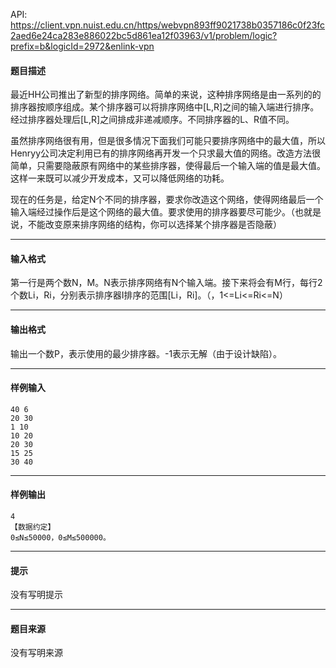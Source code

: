 API: https://client.vpn.nuist.edu.cn/https/webvpn893ff9021738b0357186c0f23fc2aed6e24ca283e886022bc5d861ea12f03963/v1/problem/logic?prefix=b&logicId=2972&enlink-vpn

#### 题目描述

最近HH公司推出了新型的排序网络。简单的来说，这种排序网络是由一系列的的排序器按顺序组成。某个排序器可以将排序网络中\[L,R\]之间的输入端进行排序。经过排序器处理后\[L,R\]之间排成非递减顺序。不同排序器的L、R值不同。

虽然排序网络很有用，但是很多情况下面我们可能只要排序网络中的最大值，所以Henryy公司决定利用已有的排序网络再开发一个只求最大值的网络。改造方法很简单，只需要隐蔽原有网络中的某些排序器，使得最后一个输入端的值是最大值。这样一来既可以减少开发成本，又可以降低网络的功耗。

现在的任务是，给定N个不同的排序器，要求你改造这个网络，使得网络最后一个输入端经过操作后是这个网络的最大值。要求使用的排序器要尽可能少。（也就是说，不能改变原来排序网络的结构，你可以选择某个排序器是否隐蔽）

---

#### 输入格式

第一行是两个数N，M。N表示排序网络有N个输入端。接下来将会有M行，每行2个数Li，Ri，分别表示排序器I排序的范围\[Li，Ri\]。（，1<=Li<=Ri<=N）

---

#### 输出格式

 输出一个数P，表示使用的最少排序器。\-1表示无解（由于设计缺陷）。

---

#### 样例输入
```
40 6
20 30
1 10
10 20
20 30
15 25
30 40

```

---

#### 样例输出
```
4
【数据约定】
0≤N≤50000，0≤M≤500000。
```

---

#### 提示

没有写明提示

---

#### 题目来源

没有写明来源